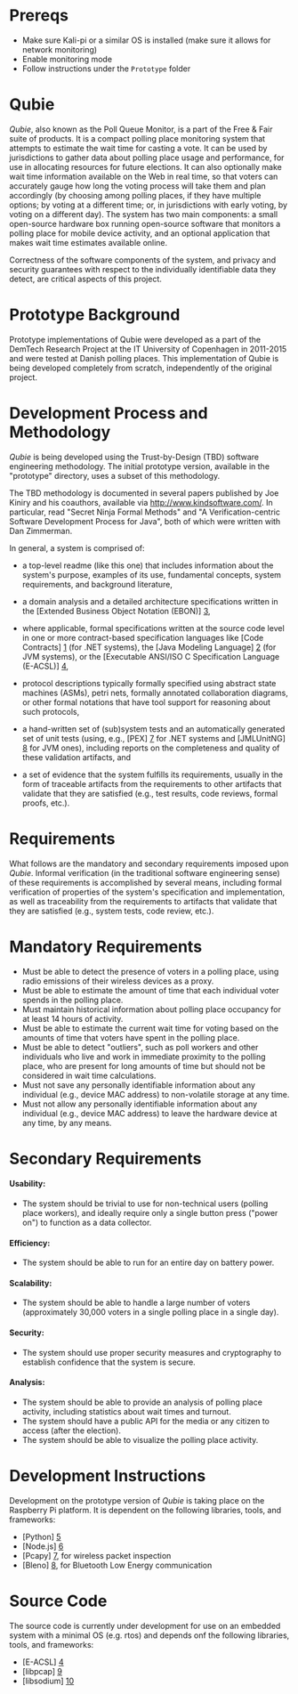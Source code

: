 Prereqs
===

* Make sure Kali-pi or a similar OS is installed (make sure it allows for network monitoring)
* Enable monitoring mode
* Follow instructions under the `Prototype` folder




Qubie
===

*Qubie*, also known as the Poll Queue Monitor, is a part of the Free
& Fair suite of products. It is a compact polling place monitoring
system that attempts to estimate the wait time for casting a vote. It
can be used by jurisdictions to gather data about polling place usage
and performance, for use in allocating resources for future
elections. It can also optionally make wait time information available
on the Web in real time, so that voters can accurately gauge how long
the voting process will take them and plan accordingly (by choosing
among polling places, if they have multiple options; by voting at a
different time; or, in jurisdictions with early voting, by voting on a
different day). The system has two main components: a small
open-source hardware box running open-source software that monitors a
polling place for mobile device activity, and an optional application
that makes wait time estimates available online.

Correctness of the software components of the system, and privacy and
security guarantees with respect to the individually identifiable data
they detect, are critical aspects of this project.

Prototype Background
===

Prototype implementations of Qubie were developed as a part of the
DemTech Research Project at the IT University of Copenhagen in
2011-2015 and were tested at Danish polling places. This
implementation of Qubie is being developed completely from scratch,
independently of the original project.

Development Process and Methodology
===

*Qubie* is being developed using the Trust-by-Design (TBD) software 
engineering methodology. The initial prototype version, available in 
the "prototype" directory, uses a subset of this methodology.

The TBD methodology is documented in several papers published by Joe
Kiniry and his coauthors, available via http://www.kindsoftware.com/.
In particular, read "Secret Ninja Formal Methods" and "A 
Verification-centric Software Development Process for Java", both of
which were written with Dan Zimmerman.

In general, a system is comprised of:

* a top-level readme (like this one) that includes information about
  the system's purpose, examples of its use, fundamental concepts,
  system requirements, and background literature,

* a domain analysis and a detailed architecture specifications written
  in the [Extended Business Object Notation (EBON)] [3],

* where applicable, formal specifications written at the source code 
  level in one or more contract-based specification languages like 
  [Code Contracts] [1] (for .NET systems), the 
  [Java Modeling Language] [2] (for JVM systems), or the 
  [Executable ANSI/ISO C Specification Language (E-ACSL)] [4],

* protocol descriptions typically formally specified using abstract
  state machines (ASMs), petri nets, formally annotated collaboration
  diagrams, or other formal notations that have tool support for
  reasoning about such protocols,

* a hand-written set of (sub)system tests and an automatically
  generated set of unit tests (using, e.g., [PEX] [7] for .NET systems and
  [JMLUnitNG] [8] for JVM ones), including reports on the completeness
  and quality of these validation artifacts, and

* a set of evidence that the system fulfills its requirements, usually
  in the form of traceable artifacts from the requirements to other
  artifacts that validate that they are satisfied (e.g., test results,
  code reviews, formal proofs, etc.).

Requirements
===

What follows are the mandatory and secondary requirements imposed upon
*Qubie*.  Informal verification (in the traditional software
engineering sense) of these requirements is accomplished by several
means, including formal verification of properties of the system's
specification and implementation, as well as traceability from the
requirements to artifacts that validate that they are satisfied (e.g.,
system tests, code review, etc.).

Mandatory Requirements
==

* Must be able to detect the presence of voters in a polling place,
using radio emissions of their wireless devices as a proxy.
* Must be able to estimate the amount of time that each individual voter
spends in the polling place.
* Must maintain historical information about polling place occupancy for 
at least 14 hours of activity.
* Must be able to estimate the current wait time for voting based on 
the amounts of time that voters have spent in the polling place.
* Must be able to detect "outliers", such as poll workers and other individuals
who live and work in immediate proximity to the polling place, who are present
for long amounts of time but should not be considered in wait time 
calculations.
* Must not save any personally identifiable information about any individual 
(e.g., device MAC address) to non-volatile storage at any time.
* Must not allow any personally identifiable information about any individual 
(e.g., device MAC address) to leave the hardware device at any time, by any 
means.

Secondary Requirements
===

#### Usability:

* The system should be trivial to use for non-technical users (polling place 
workers), and ideally require only a single button press ("power on") to 
function as a data collector.

#### Efficiency:

* The system should be able to run for an entire day on battery power.

#### Scalability:

* The system should be able to handle a large number of voters
  (approximately 30,000 voters in a single polling place in a single day).

#### Security:

* The system should use proper security measures and cryptography to
  establish confidence that the system is secure.

#### Analysis:

* The system should be able to provide an analysis of polling place
  activity, including statistics about wait times and turnout.
* The system should have a public API for the media or any citizen to
  access (after the election).
* The system should be able to visualize the polling place activity.

Development Instructions
===

Development on the prototype version of *Qubie* is taking place on the 
Raspberry Pi platform. It is dependent on the following libraries, tools, 
and frameworks:

* [Python] [5]
* [Node.js] [6]
* [Pcapy] [7], for wireless packet inspection
* [Bleno] [8], for Bluetooth Low Energy communication

Source Code
===

The source code is currently under development for use on an embedded system with a minimal OS (e.g. rtos) and depends onf the following libraries, tools, and frameworks:

* [E-ACSL] [4]
* [libpcap] [9]
* [libsodium] [10]
 

[1]: http://research.microsoft.com/en-us/projects/contracts/  "Code Contracts library for .NET"

[2]: http://www.jmlspecs.org/  "Java Modeling Language (JML)"

[3]: http://bon-method.com/  "The Business Object Notation"

[4]: http://frama-c.com/ "The Executable ANSI/ISO C Specification Language"

[5]: http://www.python.org/ "Python"

[6]: https://nodejs.org/ "Node.js"

[7]: https://github.com/CoreSecurity/pcapy "Pcapy"

[8]: https://github.com/sandeepmistry/bleno "Bleno"

[9]: https://github.com/the-tcpdump-group/libpcap "libpcap"

[10]: https://github.com/jedisct1/libsodium "libsodium"

